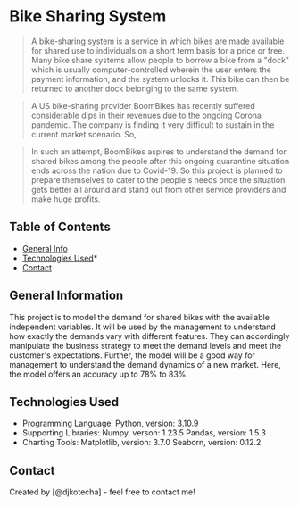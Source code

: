 # Bike Sharing System
> A bike-sharing system is a service in which bikes are made available for shared use to individuals on a short term basis for a price or free. Many bike share systems allow people to borrow a bike from a "dock" which is usually computer-controlled wherein the user enters the payment information, and the system unlocks it. This bike can then be returned to another dock belonging to the same system.

> A US bike-sharing provider BoomBikes has recently suffered considerable dips in their revenues due to the ongoing Corona pandemic. The company is finding it very difficult to sustain in the current market scenario. So,

> In such an attempt, BoomBikes aspires to understand the demand for shared bikes among the people after this ongoing quarantine situation ends across the nation due to Covid-19. So this project is planned to prepare themselves to cater to the people's needs once the situation gets better all around and stand out from other service providers and make huge profits.

## Table of Contents
* [General Info](#general-information)
* [Technologies Used](#technologies-used)*
* [Contact](#Contact)

<!-- You can include any other section that is pertinent to your problem -->

## General Information
This project is to model the demand for shared bikes with the available independent variables. It will be used by the management to understand how exactly the demands vary with different features. They can accordingly manipulate the business strategy to meet the demand levels and meet the customer's expectations. Further, the model will be a good way for management to understand the demand dynamics of a new market. 
Here, the model offers an accuracy up to  78% to 83%.

## Technologies Used
- Programming Language: Python, version: 3.10.9 
- Supporting Libraries: Numpy,  verson: 1.23.5
                        Pandas, version: 1.5.3
- Charting Tools:       Matplotlib, version: 3.7.0
		                Seaborn, version: 0.12.2

## Contact
Created by [@djkotecha] - feel free to contact me!

